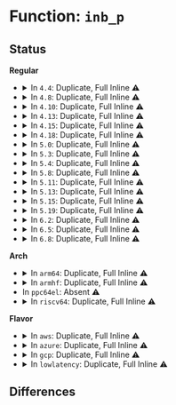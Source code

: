 # Function: <code>inb_p</code>

## Status
<b>Regular</b>
<ul>
<li>
<details>
<summary>In <code>4.4</code>: Duplicate, Full Inline ⚠️</summary>

**Collision:** Static Duplication

**Inline:** Full

**Transformation:** False

**Instances:**

```
In drivers/video/console/vgacon.c (ffffffff8145d6ce)
Location: arch/x86/include/asm/io.h:316
Inline: True
Inline callers:
  - drivers/video/console/vgacon.c:vgacon_startup
```
```
In drivers/acpi/processor_idle.c (ffffffff814ad076)
Location: arch/x86/include/asm/io.h:316
Inline: True
Inline callers:
  - drivers/acpi/processor_idle.c:acpi_idle_enter
  - drivers/acpi/processor_idle.c:acpi_idle_enter
```
```
In drivers/tty/serial/8250/8250_port.c (ffffffff815074f2)
Location: arch/x86/include/asm/io.h:316
Inline: True
Inline callers:
  - drivers/tty/serial/8250/8250_port.c:serial8250_config_port
  - drivers/tty/serial/8250/8250_port.c:serial8250_config_port
  - drivers/tty/serial/8250/8250_port.c:serial8250_do_startup
```
```
In drivers/usb/host/pci-quirks.c (ffffffff8163001b)
Location: arch/x86/include/asm/io.h:316
Inline: True
Inline callers:
  - drivers/usb/host/pci-quirks.c:usb_amd_quirk_pll
  - drivers/usb/host/pci-quirks.c:usb_amd_quirk_pll
```
</details>
</li>
<li>
<details>
<summary>In <code>4.8</code>: Duplicate, Full Inline ⚠️</summary>

**Collision:** Static Duplication

**Inline:** Full

**Transformation:** False

**Instances:**

```
In drivers/video/console/vgacon.c (ffffffff814ab8db)
Location: arch/x86/include/asm/io.h:316
Inline: True
Inline callers:
  - drivers/video/console/vgacon.c:vgacon_startup
```
```
In drivers/acpi/processor_idle.c (ffffffff814fc992)
Location: arch/x86/include/asm/io.h:316
Inline: True
Inline callers:
  - drivers/acpi/processor_idle.c:acpi_idle_enter
  - drivers/acpi/processor_idle.c:acpi_idle_enter
```
```
In drivers/tty/serial/8250/8250_port.c (ffffffff81558cf3)
Location: arch/x86/include/asm/io.h:316
Inline: True
Inline callers:
  - drivers/tty/serial/8250/8250_port.c:serial8250_config_port
  - drivers/tty/serial/8250/8250_port.c:serial8250_config_port
  - drivers/tty/serial/8250/8250_port.c:serial8250_do_startup
```
```
In drivers/usb/host/pci-quirks.c (ffffffff81690c7b)
Location: arch/x86/include/asm/io.h:316
Inline: True
Inline callers:
  - drivers/usb/host/pci-quirks.c:usb_amd_quirk_pll
  - drivers/usb/host/pci-quirks.c:usb_amd_quirk_pll
```
</details>
</li>
<li>
<details>
<summary>In <code>4.10</code>: Duplicate, Full Inline ⚠️</summary>

**Collision:** Static Duplication

**Inline:** Full

**Transformation:** False

**Instances:**

```
In drivers/video/console/vgacon.c (ffffffff814cd9e8)
Location: arch/x86/include/asm/io.h:316
Inline: True
Inline callers:
  - drivers/video/console/vgacon.c:vgacon_startup
```
```
In drivers/acpi/processor_idle.c (ffffffff8151f61a)
Location: arch/x86/include/asm/io.h:316
Inline: True
Inline callers:
  - drivers/acpi/processor_idle.c:acpi_idle_enter
  - drivers/acpi/processor_idle.c:acpi_idle_enter
```
```
In drivers/tty/serial/8250/8250_port.c (ffffffff81585501)
Location: arch/x86/include/asm/io.h:316
Inline: True
Inline callers:
  - drivers/tty/serial/8250/8250_port.c:serial8250_config_port
  - drivers/tty/serial/8250/8250_port.c:serial8250_config_port
  - drivers/tty/serial/8250/8250_port.c:serial8250_do_startup
```
```
In drivers/usb/host/pci-quirks.c (ffffffff816bed2b)
Location: arch/x86/include/asm/io.h:316
Inline: True
Inline callers:
  - drivers/usb/host/pci-quirks.c:usb_amd_quirk_pll
  - drivers/usb/host/pci-quirks.c:usb_amd_quirk_pll
```
</details>
</li>
<li>
<details>
<summary>In <code>4.13</code>: Duplicate, Full Inline ⚠️</summary>

**Collision:** Static Duplication

**Inline:** Full

**Transformation:** False

**Instances:**

```
In drivers/video/console/vgacon.c (ffffffff814d99e8)
Location: arch/x86/include/asm/io.h:340
Inline: True
Inline callers:
  - drivers/video/console/vgacon.c:vgacon_startup
```
```
In drivers/acpi/processor_idle.c (ffffffff81530b85)
Location: arch/x86/include/asm/io.h:340
Inline: True
Inline callers:
  - drivers/acpi/processor_idle.c:acpi_idle_enter
  - drivers/acpi/processor_idle.c:acpi_idle_enter
```
```
In drivers/tty/serial/8250/8250_port.c (ffffffff8159ad00)
Location: arch/x86/include/asm/io.h:340
Inline: True
Inline callers:
  - drivers/tty/serial/8250/8250_port.c:serial8250_do_startup
```
```
In drivers/usb/host/pci-quirks.c (ffffffff816d35e9)
Location: arch/x86/include/asm/io.h:340
Inline: True
Inline callers:
  - drivers/usb/host/pci-quirks.c:usb_amd_quirk_pll
  - drivers/usb/host/pci-quirks.c:usb_amd_quirk_pll
```
</details>
</li>
<li>
<details>
<summary>In <code>4.15</code>: Duplicate, Full Inline ⚠️</summary>

**Collision:** Static Duplication

**Inline:** Full

**Transformation:** False

**Instances:**

```
In drivers/video/console/vgacon.c (ffffffff81519c0c)
Location: arch/x86/include/asm/io.h:348
Inline: True
Inline callers:
  - drivers/video/console/vgacon.c:vgacon_startup
```
```
In drivers/acpi/processor_idle.c (ffffffff81591b95)
Location: arch/x86/include/asm/io.h:348
Inline: True
Inline callers:
  - drivers/acpi/processor_idle.c:acpi_idle_enter
  - drivers/acpi/processor_idle.c:acpi_idle_enter
```
```
In drivers/tty/serial/8250/8250_port.c (ffffffff815ffeeb)
Location: arch/x86/include/asm/io.h:348
Inline: True
Inline callers:
  - drivers/tty/serial/8250/8250_port.c:serial8250_do_startup
```
```
In drivers/usb/host/pci-quirks.c (ffffffff8173fca9)
Location: arch/x86/include/asm/io.h:348
Inline: True
Inline callers:
  - drivers/usb/host/pci-quirks.c:usb_amd_quirk_pll
  - drivers/usb/host/pci-quirks.c:usb_amd_quirk_pll
```
</details>
</li>
<li>
<details>
<summary>In <code>4.18</code>: Duplicate, Full Inline ⚠️</summary>

**Collision:** Static Duplication

**Inline:** Full

**Transformation:** False

**Instances:**

```
In drivers/video/console/vgacon.c (ffffffff8154f6f5)
Location: arch/x86/include/asm/io.h:333
Inline: True
Inline callers:
  - drivers/video/console/vgacon.c:vgacon_startup
```
```
In drivers/acpi/processor_idle.c (ffffffff815c8f68)
Location: arch/x86/include/asm/io.h:333
Inline: True
Inline callers:
  - drivers/acpi/processor_idle.c:acpi_idle_enter
  - drivers/acpi/processor_idle.c:acpi_idle_enter
```
```
In drivers/tty/serial/8250/8250_port.c (ffffffff816390c1)
Location: arch/x86/include/asm/io.h:333
Inline: True
Inline callers:
  - drivers/tty/serial/8250/8250_port.c:serial8250_config_port
  - drivers/tty/serial/8250/8250_port.c:serial8250_config_port
  - drivers/tty/serial/8250/8250_port.c:serial8250_do_startup
```
```
In drivers/usb/host/pci-quirks.c (ffffffff8178066a)
Location: arch/x86/include/asm/io.h:333
Inline: True
Inline callers:
  - drivers/usb/host/pci-quirks.c:usb_amd_quirk_pll
  - drivers/usb/host/pci-quirks.c:usb_amd_quirk_pll
```
</details>
</li>
<li>
<details>
<summary>In <code>5.0</code>: Duplicate, Full Inline ⚠️</summary>

**Collision:** Static Duplication

**Inline:** Full

**Transformation:** False

**Instances:**

```
In drivers/video/console/vgacon.c (ffffffff81566f65)
Location: arch/x86/include/asm/io.h:342
Inline: True
Inline callers:
  - drivers/video/console/vgacon.c:vgacon_startup
```
```
In drivers/acpi/processor_idle.c (ffffffff815e2538)
Location: arch/x86/include/asm/io.h:342
Inline: True
Inline callers:
  - drivers/acpi/processor_idle.c:acpi_idle_enter
  - drivers/acpi/processor_idle.c:acpi_idle_enter
```
```
In drivers/tty/serial/8250/8250_port.c (ffffffff816573d3)
Location: arch/x86/include/asm/io.h:342
Inline: True
Inline callers:
  - drivers/tty/serial/8250/8250_port.c:serial8250_config_port
  - drivers/tty/serial/8250/8250_port.c:serial8250_config_port
  - drivers/tty/serial/8250/8250_port.c:serial8250_do_startup
```
```
In drivers/usb/host/pci-quirks.c (ffffffff817a6e8a)
Location: arch/x86/include/asm/io.h:342
Inline: True
Inline callers:
  - drivers/usb/host/pci-quirks.c:usb_amd_quirk_pll
  - drivers/usb/host/pci-quirks.c:usb_amd_quirk_pll
```
</details>
</li>
<li>
<details>
<summary>In <code>5.3</code>: Duplicate, Full Inline ⚠️</summary>

**Collision:** Static Duplication

**Inline:** Full

**Transformation:** False

**Instances:**

```
In drivers/video/console/vgacon.c (ffffffff815977a1)
Location: arch/x86/include/asm/io.h:339
Inline: True
Inline callers:
  - drivers/video/console/vgacon.c:vgacon_startup
```
```
In drivers/acpi/processor_idle.c (ffffffff81614004)
Location: arch/x86/include/asm/io.h:339
Inline: True
Inline callers:
  - drivers/acpi/processor_idle.c:acpi_idle_enter
  - drivers/acpi/processor_idle.c:acpi_idle_enter
```
```
In drivers/tty/serial/8250/8250_port.c (ffffffff8168d4c8)
Location: arch/x86/include/asm/io.h:339
Inline: True
Inline callers:
  - drivers/tty/serial/8250/8250_port.c:serial8250_config_port
  - drivers/tty/serial/8250/8250_port.c:serial8250_config_port
  - drivers/tty/serial/8250/8250_port.c:serial8250_do_startup
```
```
In drivers/usb/host/pci-quirks.c (ffffffff817e609a)
Location: arch/x86/include/asm/io.h:339
Inline: True
Inline callers:
  - drivers/usb/host/pci-quirks.c:usb_amd_quirk_pll
  - drivers/usb/host/pci-quirks.c:usb_amd_quirk_pll
```
</details>
</li>
<li>
<details>
<summary>In <code>5.4</code>: Duplicate, Full Inline ⚠️</summary>

**Collision:** Static Duplication

**Inline:** Full

**Transformation:** False

**Instances:**

```
In drivers/video/console/vgacon.c (ffffffff815b8b31)
Location: arch/x86/include/asm/io.h:339
Inline: True
Inline callers:
  - drivers/video/console/vgacon.c:vgacon_startup
```
```
In drivers/acpi/processor_idle.c (ffffffff81635491)
Location: arch/x86/include/asm/io.h:339
Inline: True
Inline callers:
  - drivers/acpi/processor_idle.c:acpi_idle_enter
  - drivers/acpi/processor_idle.c:acpi_idle_enter
```
```
In drivers/tty/serial/8250/8250_port.c (ffffffff816afa18)
Location: arch/x86/include/asm/io.h:339
Inline: True
Inline callers:
  - drivers/tty/serial/8250/8250_port.c:serial8250_config_port
  - drivers/tty/serial/8250/8250_port.c:serial8250_config_port
  - drivers/tty/serial/8250/8250_port.c:serial8250_do_startup
```
```
In drivers/usb/host/pci-quirks.c (ffffffff81816f5a)
Location: arch/x86/include/asm/io.h:339
Inline: True
Inline callers:
  - drivers/usb/host/pci-quirks.c:usb_amd_quirk_pll
  - drivers/usb/host/pci-quirks.c:usb_amd_quirk_pll
```
</details>
</li>
<li>
<details>
<summary>In <code>5.8</code>: Duplicate, Full Inline ⚠️</summary>

**Collision:** Static Duplication

**Inline:** Full

**Transformation:** False

**Instances:**

```
In drivers/video/console/vgacon.c (ffffffff81663a57)
Location: arch/x86/include/asm/io.h:334
Inline: True
Inline callers:
  - drivers/video/console/vgacon.c:vgacon_adjust_height
  - drivers/video/console/vgacon.c:vgacon_adjust_height
  - drivers/video/console/vgacon.c:vgacon_startup
```
```
In drivers/acpi/processor_idle.c (ffffffff816e12cf)
Location: arch/x86/include/asm/io.h:334
Inline: True
Inline callers:
  - drivers/acpi/processor_idle.c:acpi_idle_bm_check
  - drivers/acpi/processor_idle.c:acpi_idle_bm_check
```
```
In drivers/tty/serial/8250/8250_port.c (ffffffff81761c25)
Location: arch/x86/include/asm/io.h:334
Inline: True
Inline callers:
  - drivers/tty/serial/8250/8250_port.c:serial8250_do_startup
  - drivers/tty/serial/8250/8250_port.c:autoconfig_irq
  - drivers/tty/serial/8250/8250_port.c:autoconfig_irq
```
```
In drivers/usb/host/pci-quirks.c (ffffffff818e7fd9)
Location: arch/x86/include/asm/io.h:334
Inline: True
Inline callers:
  - drivers/usb/host/pci-quirks.c:usb_amd_quirk_pll
  - drivers/usb/host/pci-quirks.c:usb_amd_quirk_pll
```
</details>
</li>
<li>
<details>
<summary>In <code>5.11</code>: Duplicate, Full Inline ⚠️</summary>

**Collision:** Static Duplication

**Inline:** Full

**Transformation:** False

**Instances:**

```
In drivers/video/console/vgacon.c (ffffffff816846e7)
Location: arch/x86/include/asm/io.h:334
Inline: True
Inline callers:
  - drivers/video/console/vgacon.c:vgacon_adjust_height
  - drivers/video/console/vgacon.c:vgacon_adjust_height
  - drivers/video/console/vgacon.c:vgacon_startup
```
```
In drivers/acpi/processor_idle.c (ffffffff816ff02f)
Location: arch/x86/include/asm/io.h:334
Inline: True
Inline callers:
  - drivers/acpi/processor_idle.c:acpi_idle_bm_check
  - drivers/acpi/processor_idle.c:acpi_idle_bm_check
```
```
In drivers/tty/serial/8250/8250_port.c (ffffffff8177d05a)
Location: arch/x86/include/asm/io.h:334
Inline: True
Inline callers:
  - drivers/tty/serial/8250/8250_port.c:serial8250_do_startup
  - drivers/tty/serial/8250/8250_port.c:autoconfig_irq
  - drivers/tty/serial/8250/8250_port.c:autoconfig_irq
```
```
In drivers/usb/host/pci-quirks.c (ffffffff818f0fb9)
Location: arch/x86/include/asm/io.h:334
Inline: True
Inline callers:
  - drivers/usb/host/pci-quirks.c:usb_amd_quirk_pll
  - drivers/usb/host/pci-quirks.c:usb_amd_quirk_pll
```
</details>
</li>
<li>
<details>
<summary>In <code>5.13</code>: Duplicate, Full Inline ⚠️</summary>

**Collision:** Static Duplication

**Inline:** Full

**Transformation:** False

**Instances:**

```
In drivers/video/console/vgacon.c (ffffffff81667677)
Location: arch/x86/include/asm/io.h:334
Inline: True
Inline callers:
  - drivers/video/console/vgacon.c:vgacon_adjust_height
  - drivers/video/console/vgacon.c:vgacon_adjust_height
  - drivers/video/console/vgacon.c:vgacon_startup
```
```
In drivers/acpi/processor_idle.c (ffffffff816e18ab)
Location: arch/x86/include/asm/io.h:334
Inline: True
Inline callers:
  - drivers/acpi/processor_idle.c:acpi_idle_enter_bm
  - drivers/acpi/processor_idle.c:acpi_idle_enter_bm
```
```
In drivers/tty/serial/8250/8250_port.c (ffffffff8176048a)
Location: arch/x86/include/asm/io.h:334
Inline: True
Inline callers:
  - drivers/tty/serial/8250/8250_port.c:serial8250_do_startup
  - drivers/tty/serial/8250/8250_port.c:autoconfig_irq
  - drivers/tty/serial/8250/8250_port.c:autoconfig_irq
```
```
In drivers/usb/host/pci-quirks.c (ffffffff818d47b9)
Location: arch/x86/include/asm/io.h:334
Inline: True
Inline callers:
  - drivers/usb/host/pci-quirks.c:usb_amd_quirk_pll
  - drivers/usb/host/pci-quirks.c:usb_amd_quirk_pll
```
</details>
</li>
<li>
<details>
<summary>In <code>5.15</code>: Duplicate, Full Inline ⚠️</summary>

**Collision:** Static Duplication

**Inline:** Full

**Transformation:** False

**Instances:**

```
In drivers/video/console/vgacon.c (ffffffff816da8b7)
Location: arch/x86/include/asm/io.h:334
Inline: True
Inline callers:
  - drivers/video/console/vgacon.c:vgacon_adjust_height
  - drivers/video/console/vgacon.c:vgacon_adjust_height
  - drivers/video/console/vgacon.c:vgacon_startup
```
```
In drivers/acpi/processor_idle.c (ffffffff81759d0b)
Location: arch/x86/include/asm/io.h:334
Inline: True
Inline callers:
  - drivers/acpi/processor_idle.c:acpi_idle_enter_bm
  - drivers/acpi/processor_idle.c:acpi_idle_enter_bm
```
```
In drivers/tty/serial/8250/8250_port.c (ffffffff817e43fa)
Location: arch/x86/include/asm/io.h:334
Inline: True
Inline callers:
  - drivers/tty/serial/8250/8250_port.c:serial8250_do_startup
  - drivers/tty/serial/8250/8250_port.c:autoconfig_irq
  - drivers/tty/serial/8250/8250_port.c:autoconfig_irq
```
```
In drivers/usb/host/pci-quirks.c (ffffffff8196f089)
Location: arch/x86/include/asm/io.h:334
Inline: True
Inline callers:
  - drivers/usb/host/pci-quirks.c:usb_amd_quirk_pll
  - drivers/usb/host/pci-quirks.c:usb_amd_quirk_pll
```
</details>
</li>
<li>
<details>
<summary>In <code>5.19</code>: Duplicate, Full Inline ⚠️</summary>

**Collision:** Static Duplication

**Inline:** Full

**Transformation:** False

**Instances:**

```
In drivers/video/console/vgacon.c (ffffffff81803543)
Location: arch/x86/include/asm/io.h:305
Inline: True
Inline callers:
  - drivers/video/console/vgacon.c:vgacon_adjust_height
  - drivers/video/console/vgacon.c:vgacon_adjust_height
  - drivers/video/console/vgacon.c:vgacon_startup
```
```
In drivers/acpi/processor_idle.c (ffffffff81f29672)
Location: arch/x86/include/asm/io.h:305
Inline: True
Inline callers:
  - drivers/acpi/processor_idle.c:acpi_idle_enter_bm
  - drivers/acpi/processor_idle.c:acpi_idle_enter_bm
```
```
In drivers/tty/serial/8250/8250_port.c (ffffffff8192336d)
Location: arch/x86/include/asm/io.h:305
Inline: True
Inline callers:
  - drivers/tty/serial/8250/8250_port.c:serial8250_do_startup
  - drivers/tty/serial/8250/8250_port.c:autoconfig_irq
  - drivers/tty/serial/8250/8250_port.c:autoconfig_irq
```
```
In drivers/usb/host/pci-quirks.c (ffffffff81acab90)
Location: arch/x86/include/asm/io.h:305
Inline: True
Inline callers:
  - drivers/usb/host/pci-quirks.c:usb_amd_quirk_pll
  - drivers/usb/host/pci-quirks.c:usb_amd_quirk_pll
```
</details>
</li>
<li>
<details>
<summary>In <code>6.2</code>: Duplicate, Full Inline ⚠️</summary>

**Collision:** Static Duplication

**Inline:** Full

**Transformation:** False

**Instances:**

```
In drivers/video/console/vgacon.c (ffffffff81931d03)
Location: arch/x86/include/asm/io.h:296
Inline: True
Inline callers:
  - drivers/video/console/vgacon.c:vgacon_adjust_height
  - drivers/video/console/vgacon.c:vgacon_adjust_height
  - drivers/video/console/vgacon.c:vgacon_startup
```
```
In drivers/acpi/processor_idle.c (ffffffff820d54a2)
Location: arch/x86/include/asm/io.h:296
Inline: True
Inline callers:
  - drivers/acpi/processor_idle.c:acpi_idle_enter_bm
  - drivers/acpi/processor_idle.c:acpi_idle_enter_bm
```
```
In drivers/tty/serial/8250/8250_port.c (ffffffff81a7fc89)
Location: arch/x86/include/asm/io.h:296
Inline: True
Inline callers:
  - drivers/tty/serial/8250/8250_port.c:serial8250_do_startup
  - drivers/tty/serial/8250/8250_port.c:autoconfig_irq
  - drivers/tty/serial/8250/8250_port.c:autoconfig_irq
```
```
In drivers/usb/host/pci-quirks.c (ffffffff81c551d0)
Location: arch/x86/include/asm/io.h:296
Inline: True
Inline callers:
  - drivers/usb/host/pci-quirks.c:usb_amd_quirk_pll
  - drivers/usb/host/pci-quirks.c:usb_amd_quirk_pll
```
</details>
</li>
<li>
<details>
<summary>In <code>6.5</code>: Duplicate, Full Inline ⚠️</summary>

**Collision:** Static Duplication

**Inline:** Full

**Transformation:** False

**Instances:**

```
In drivers/video/console/vgacon.c (ffffffff81976173)
Location: arch/x86/include/asm/io.h:296
Inline: True
Inline callers:
  - drivers/video/console/vgacon.c:vgacon_adjust_height
  - drivers/video/console/vgacon.c:vgacon_adjust_height
  - drivers/video/console/vgacon.c:vgacon_doresize
  - drivers/video/console/vgacon.c:vgacon_doresize
  - drivers/video/console/vgacon.c:vgacon_doresize
  - drivers/video/console/vgacon.c:vgacon_doresize
  - drivers/video/console/vgacon.c:vgacon_set_cursor_size
  - drivers/video/console/vgacon.c:vgacon_set_cursor_size
  - drivers/video/console/vgacon.c:vgacon_startup
```
```
In drivers/acpi/processor_idle.c (ffffffff82143b9d)
Location: arch/x86/include/asm/io.h:296
Inline: True
Inline callers:
  - drivers/acpi/processor_idle.c:acpi_idle_enter_bm
  - drivers/acpi/processor_idle.c:acpi_idle_enter_bm
```
```
In drivers/tty/serial/8250/8250_port.c (ffffffff81acb1a2)
Location: arch/x86/include/asm/io.h:296
Inline: True
Inline callers:
  - drivers/tty/serial/8250/8250_port.c:serial8250_do_startup
  - drivers/tty/serial/8250/8250_port.c:autoconfig_irq
  - drivers/tty/serial/8250/8250_port.c:autoconfig_irq
```
```
In drivers/usb/host/pci-quirks.c (ffffffff81cbc750)
Location: arch/x86/include/asm/io.h:296
Inline: True
Inline callers:
  - drivers/usb/host/pci-quirks.c:usb_amd_quirk_pll
  - drivers/usb/host/pci-quirks.c:usb_amd_quirk_pll
```
</details>
</li>
<li>
<details>
<summary>In <code>6.8</code>: Duplicate, Full Inline ⚠️</summary>

**Collision:** Static Duplication

**Inline:** Full

**Transformation:** False

**Instances:**

```
In drivers/video/console/vgacon.c (ffffffff819c01e3)
Location: arch/x86/include/asm/io.h:291
Inline: True
Inline callers:
  - drivers/video/console/vgacon.c:vgacon_adjust_height
  - drivers/video/console/vgacon.c:vgacon_adjust_height
  - drivers/video/console/vgacon.c:vgacon_doresize
  - drivers/video/console/vgacon.c:vgacon_doresize
  - drivers/video/console/vgacon.c:vgacon_doresize
  - drivers/video/console/vgacon.c:vgacon_doresize
  - drivers/video/console/vgacon.c:vgacon_set_cursor_size
  - drivers/video/console/vgacon.c:vgacon_set_cursor_size
  - drivers/video/console/vgacon.c:vgacon_startup
```
```
In drivers/acpi/processor_idle.c (ffffffff822262bd)
Location: arch/x86/include/asm/io.h:291
Inline: True
Inline callers:
  - drivers/acpi/processor_idle.c:acpi_idle_enter_bm
  - drivers/acpi/processor_idle.c:acpi_idle_enter_bm
```
```
In drivers/tty/serial/8250/8250_port.c (ffffffff81b1fa72)
Location: arch/x86/include/asm/io.h:291
Inline: True
Inline callers:
  - drivers/tty/serial/8250/8250_port.c:serial8250_do_startup
  - drivers/tty/serial/8250/8250_port.c:autoconfig_irq
  - drivers/tty/serial/8250/8250_port.c:autoconfig_irq
```
```
In drivers/usb/host/pci-quirks.c (ffffffff81d714c0)
Location: arch/x86/include/asm/io.h:291
Inline: True
Inline callers:
  - drivers/usb/host/pci-quirks.c:usb_amd_quirk_pll
  - drivers/usb/host/pci-quirks.c:usb_amd_quirk_pll
```
</details>
</li>
</ul>
<b>Arch</b>
<ul>
<li>
<details>
<summary>In <code>arm64</code>: Duplicate, Full Inline ⚠️</summary>

**Collision:** Static Duplication

**Inline:** Full

**Transformation:** False

**Instances:**

```
In drivers/tty/serial/8250/8250_port.c (ffff80001088b14c)
Location: include/asm-generic/io.h:530
Inline: True
Inline callers:
  - drivers/tty/serial/8250/8250_port.c:serial8250_config_port
  - drivers/tty/serial/8250/8250_port.c:serial8250_config_port
  - drivers/tty/serial/8250/8250_port.c:serial8250_do_startup
```
```
In drivers/usb/host/pci-quirks.c (ffff800010a50a80)
Location: include/asm-generic/io.h:530
Inline: True
Inline callers:
  - drivers/usb/host/pci-quirks.c:usb_amd_quirk_pll
  - drivers/usb/host/pci-quirks.c:usb_amd_quirk_pll
```
</details>
</li>
<li>
<details>
<summary>In <code>armhf</code>: Duplicate, Full Inline ⚠️</summary>

**Collision:** Static Duplication

**Inline:** Full

**Transformation:** False

**Instances:**

```
In drivers/tty/serial/8250/8250_port.c (c0988cf8)
Location: include/asm-generic/io.h:530
Inline: True
Inline callers:
  - drivers/tty/serial/8250/8250_port.c:serial8250_config_port
  - drivers/tty/serial/8250/8250_port.c:serial8250_config_port
  - drivers/tty/serial/8250/8250_port.c:serial8250_do_startup
```
```
In drivers/usb/host/pci-quirks.c (c0b222fc)
Location: include/asm-generic/io.h:530
Inline: True
Inline callers:
  - drivers/usb/host/pci-quirks.c:usb_amd_quirk_pll
  - drivers/usb/host/pci-quirks.c:usb_amd_quirk_pll
```
```
In drivers/rtc/rtc-mc146818-lib.c (c0b8aa18)
Location: include/asm-generic/io.h:530
Inline: True
Inline callers:
  - drivers/rtc/rtc-mc146818-lib.c:mc146818_set_time
  - drivers/rtc/rtc-mc146818-lib.c:mc146818_set_time
  - drivers/rtc/rtc-mc146818-lib.c:mc146818_set_time
  - drivers/rtc/rtc-mc146818-lib.c:mc146818_get_time
  - drivers/rtc/rtc-mc146818-lib.c:mc146818_get_time
  - drivers/rtc/rtc-mc146818-lib.c:mc146818_get_time
  - drivers/rtc/rtc-mc146818-lib.c:mc146818_get_time
  - drivers/rtc/rtc-mc146818-lib.c:mc146818_get_time
  - drivers/rtc/rtc-mc146818-lib.c:mc146818_get_time
  - drivers/rtc/rtc-mc146818-lib.c:mc146818_get_time
  - drivers/rtc/rtc-mc146818-lib.c:mc146818_get_time
```
</details>
</li>
<li>
In <code>ppc64el</code>: Absent ⚠️
</li>
<li>
<details>
<summary>In <code>riscv64</code>: Duplicate, Full Inline ⚠️</summary>

**Collision:** Static Duplication

**Inline:** Full

**Transformation:** False

**Instances:**

```
In drivers/video/console/vgacon.c (ffffffe0004f0978)
Location: include/asm-generic/io.h:530
Inline: True
Inline callers:
  - drivers/video/console/vgacon.c:vgacon_doresize
  - drivers/video/console/vgacon.c:vgacon_doresize
  - drivers/video/console/vgacon.c:vgacon_doresize
  - drivers/video/console/vgacon.c:vgacon_doresize
  - drivers/video/console/vgacon.c:vgacon_startup
```
```
In drivers/tty/serial/8250/8250_port.c (ffffffe000554d00)
Location: include/asm-generic/io.h:530
Inline: True
Inline callers:
  - drivers/tty/serial/8250/8250_port.c:serial8250_config_port
  - drivers/tty/serial/8250/8250_port.c:serial8250_config_port
  - drivers/tty/serial/8250/8250_port.c:serial8250_do_startup
```
```
In drivers/usb/host/pci-quirks.c (ffffffe00066c8e4)
Location: include/asm-generic/io.h:530
Inline: True
Inline callers:
  - drivers/usb/host/pci-quirks.c:usb_amd_quirk_pll
  - drivers/usb/host/pci-quirks.c:usb_amd_quirk_pll
```
</details>
</li>
</ul>
<b>Flavor</b>
<ul>
<li>
<details>
<summary>In <code>aws</code>: Duplicate, Full Inline ⚠️</summary>

**Collision:** Static Duplication

**Inline:** Full

**Transformation:** False

**Instances:**

```
In drivers/video/console/vgacon.c (ffffffff815acc81)
Location: arch/x86/include/asm/io.h:339
Inline: True
Inline callers:
  - drivers/video/console/vgacon.c:vgacon_startup
```
```
In drivers/acpi/processor_idle.c (ffffffff81604c81)
Location: arch/x86/include/asm/io.h:339
Inline: True
Inline callers:
  - drivers/acpi/processor_idle.c:acpi_idle_enter
  - drivers/acpi/processor_idle.c:acpi_idle_enter
```
```
In drivers/tty/serial/8250/8250_port.c (ffffffff81675488)
Location: arch/x86/include/asm/io.h:339
Inline: True
Inline callers:
  - drivers/tty/serial/8250/8250_port.c:serial8250_config_port
  - drivers/tty/serial/8250/8250_port.c:serial8250_config_port
  - drivers/tty/serial/8250/8250_port.c:serial8250_do_startup
```
```
In drivers/usb/host/pci-quirks.c (ffffffff817cf33a)
Location: arch/x86/include/asm/io.h:339
Inline: True
Inline callers:
  - drivers/usb/host/pci-quirks.c:usb_amd_quirk_pll
  - drivers/usb/host/pci-quirks.c:usb_amd_quirk_pll
```
</details>
</li>
<li>
<details>
<summary>In <code>azure</code>: Duplicate, Full Inline ⚠️</summary>

**Collision:** Static Duplication

**Inline:** Full

**Transformation:** False

**Instances:**

```
In drivers/video/console/vgacon.c (ffffffff8159be21)
Location: arch/x86/include/asm/io.h:339
Inline: True
Inline callers:
  - drivers/video/console/vgacon.c:vgacon_startup
```
```
In drivers/acpi/processor_idle.c (ffffffff815efdef)
Location: arch/x86/include/asm/io.h:339
Inline: True
Inline callers:
  - drivers/acpi/processor_idle.c:acpi_idle_enter
  - drivers/acpi/processor_idle.c:acpi_idle_enter
```
```
In drivers/tty/serial/8250/8250_port.c (ffffffff81654568)
Location: arch/x86/include/asm/io.h:339
Inline: True
Inline callers:
  - drivers/tty/serial/8250/8250_port.c:serial8250_config_port
  - drivers/tty/serial/8250/8250_port.c:serial8250_config_port
  - drivers/tty/serial/8250/8250_port.c:serial8250_do_startup
```
```
In drivers/usb/host/pci-quirks.c (ffffffff817ad26a)
Location: arch/x86/include/asm/io.h:339
Inline: True
Inline callers:
  - drivers/usb/host/pci-quirks.c:usb_amd_quirk_pll
  - drivers/usb/host/pci-quirks.c:usb_amd_quirk_pll
```
</details>
</li>
<li>
<details>
<summary>In <code>gcp</code>: Duplicate, Full Inline ⚠️</summary>

**Collision:** Static Duplication

**Inline:** Full

**Transformation:** False

**Instances:**

```
In drivers/video/console/vgacon.c (ffffffff815ad211)
Location: arch/x86/include/asm/io.h:339
Inline: True
Inline callers:
  - drivers/video/console/vgacon.c:vgacon_startup
```
```
In drivers/acpi/processor_idle.c (ffffffff81629771)
Location: arch/x86/include/asm/io.h:339
Inline: True
Inline callers:
  - drivers/acpi/processor_idle.c:acpi_idle_enter
  - drivers/acpi/processor_idle.c:acpi_idle_enter
```
```
In drivers/tty/serial/8250/8250_port.c (ffffffff816a3858)
Location: arch/x86/include/asm/io.h:339
Inline: True
Inline callers:
  - drivers/tty/serial/8250/8250_port.c:serial8250_config_port
  - drivers/tty/serial/8250/8250_port.c:serial8250_config_port
  - drivers/tty/serial/8250/8250_port.c:serial8250_do_startup
```
```
In drivers/usb/host/pci-quirks.c (ffffffff8180bdda)
Location: arch/x86/include/asm/io.h:339
Inline: True
Inline callers:
  - drivers/usb/host/pci-quirks.c:usb_amd_quirk_pll
  - drivers/usb/host/pci-quirks.c:usb_amd_quirk_pll
```
</details>
</li>
<li>
<details>
<summary>In <code>lowlatency</code>: Duplicate, Full Inline ⚠️</summary>

**Collision:** Static Duplication

**Inline:** Full

**Transformation:** False

**Instances:**

```
In drivers/video/console/vgacon.c (ffffffff815c6cc1)
Location: arch/x86/include/asm/io.h:339
Inline: True
Inline callers:
  - drivers/video/console/vgacon.c:vgacon_startup
```
```
In drivers/acpi/processor_idle.c (ffffffff81643611)
Location: arch/x86/include/asm/io.h:339
Inline: True
Inline callers:
  - drivers/acpi/processor_idle.c:acpi_idle_enter
  - drivers/acpi/processor_idle.c:acpi_idle_enter
```
```
In drivers/tty/serial/8250/8250_port.c (ffffffff816bdce8)
Location: arch/x86/include/asm/io.h:339
Inline: True
Inline callers:
  - drivers/tty/serial/8250/8250_port.c:serial8250_config_port
  - drivers/tty/serial/8250/8250_port.c:serial8250_config_port
  - drivers/tty/serial/8250/8250_port.c:serial8250_do_startup
```
```
In drivers/usb/host/pci-quirks.c (ffffffff81825eea)
Location: arch/x86/include/asm/io.h:339
Inline: True
Inline callers:
  - drivers/usb/host/pci-quirks.c:usb_amd_quirk_pll
  - drivers/usb/host/pci-quirks.c:usb_amd_quirk_pll
```
</details>
</li>
</ul>

## Differences
